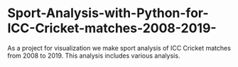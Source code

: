# Sport-Analysis-with-Python-for-ICC-Cricket-matches-2008-2019-
As a project for visualization we make sport analysis of ICC Cricket matches from 2008 to 2019. This analysis includes various analysis.
